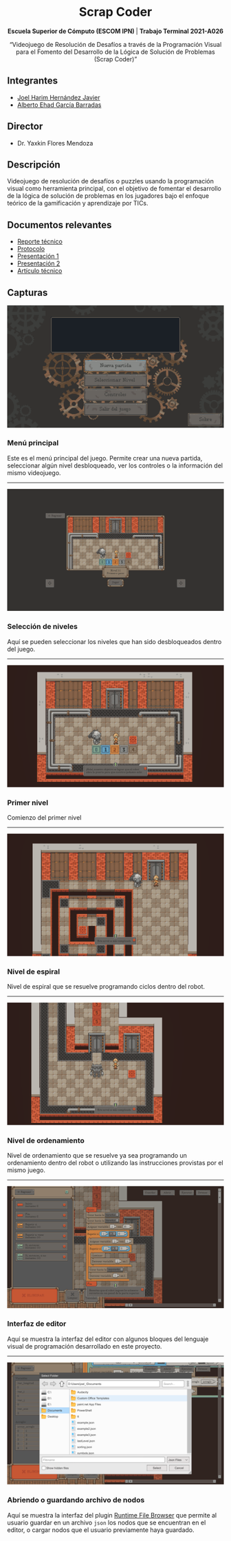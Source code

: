 <h1 align="center">Scrap Coder</h1>

<p align="center"><b>Escuela Superior de Cómputo (ESCOM IPN) </b> | <b>Trabajo Terminal 2021-A026</b></p>
<p align="center">“Videojuego de Resolución de Desafíos a través de la Programación Visual para el Fomento del Desarrollo de la Lógica de Solución de Problemas (Scrap Coder)”</p>

## Integrantes

-   [Joel Harim Hernández Javier](https://github.com/JoelHernandez343)
-   [Alberto Ehad García Barradas](https://github.com/Ehad46)

## Director

-   Dr. Yaxkin Flores Mendoza

## Descripción

Videojuego de resolución de desafíos o puzzles usando la programación visual como herramienta principal, con el objetivo de fomentar el desarrollo de la lógica de solución de problemas en los jugadores bajo el enfoque teórico de la gamificación y aprendizaje por TICs.

## Documentos relevantes

-   [Reporte técnico](./.github/docs/Reporte_Tecnico.pdf)
-   [Protocolo](./.github/docs/Protocolo.pdf)
-   [Presentación 1](./.github/docs/Presentacion_TT_1.pdf)
-   [Presentación 2](./.github/docs/Presentacion_TT_2.pdf)
-   [Artículo técnico](./.github/docs/Articulo_Tecnico.pdf)

## Capturas

![Menú principal](./.github/images/s_menu_principal.png)

### Menú principal

Este es el menú principal del juego. Permite crear una nueva partida, seleccionar algún nivel desbloqueado, ver los controles o la información del mismo videojuego.

---

![Selección de nivel](./.github/images/s_seleccion_de_nivel.png)

### Selección de niveles

Aquí se pueden seleccionar los niveles que han sido desbloqueados dentro del juego.

---

![Primer nivel](./.github/images/s_nivel_1_1.png)

### Primer nivel

Comienzo del primer nivel

---

![Nivel 2 1](./.github/images/s_nivel_2_1.png)

### Nivel de espiral

Nivel de espiral que se resuelve programando ciclos dentro del robot.

---

![Nivel 2 2](./.github/images/s_nivel_2_2.png)

### Nivel de ordenamiento

Nivel de ordenamiento que se resuelve ya sea programando un ordenamiento dentro del robot o utilizando las instrucciones provistas por el mismo juego.

---

![Interfaz de editor](./.github/images/s_algoritmo.png)

### Interfaz de editor

Aquí se muestra la interfaz del editor con algunos bloques del lenguaje visual de programación desarrollado en este proyecto.

---

![Abriendo o guardando archivo de nodos](./.github/images/s_abriendo_nodos.png)

### Abriendo o guardando archivo de nodos

Aquí se muestra la interfaz del plugin [Runtime File Browser](https://assetstore.unity.com/packages/tools/gui/runtime-file-browser-113006) que permite al usuario guardar en un archivo `json` los nodos que se encuentran en el editor, o cargar nodos que el usuario previamente haya guardado.
